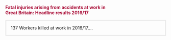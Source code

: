 <p style= "color:#A70732">
 <Strong> Fatal injuries arising from accidents at work in <br>
   Great Britain: Headline results 2016/17 </Strong>
</p>

<p style="border:3px; border-style:solid; border-color:#EAEAEA; padding: 1em;">137 Workers  killed at work in 2016/17....</p>

